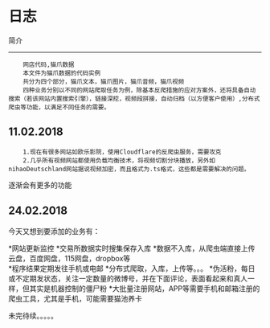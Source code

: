 日志
===========================================================
简介
________
		网店代码,猫爪数据
		本文件为猫爪数据的代码实例
		共分为四个部分，猫爪文本，猫爪图片，猫爪音频，猫爪视频
		四种业务分别以不同的网站爬取任务为例，除基本反爬措施的应对方案外，还将具备自动搜索（若该网站内置搜索引擎），链接深挖，视频段拼接，自动归档（以方便客户使用）,分布式爬虫等功能，以满足不同任务的需要。

11.02.2018
-------------------
		1.现在有很多网站如欧乐影院，使用Cloudflare的反爬虫服务，需要攻克
		2.几乎所有视频网站都使用负载均衡技术，将视频切割分块播放，另外如nihaoDeutschland网站据说视频加密，而且格式为.ts格式，这些都是需要解决的问题。
逐渐会有更多的功能

24.02.2018
----------------------------------
今天又想到要添加的业务有：

*网站更新监控
*交易所数据实时搜集保存入库
*数据不入库，从爬虫端直接上传云盘，百度网盘，115网盘，dropbox等		
*程序结果定期发往手机或电邮
*分布式爬取，入库，上传等。。。
*伪活粉，每日或不定期发状态，关注一定数量的微博号，并在下面评论，表面看起来和真人一样，但其实是机器控制的僵尸粉
*大批量注册网站，APP等需要手机和邮箱注册的爬虫工具，尤其是手机，可能需要猫池养卡


未完待续。。。。。
